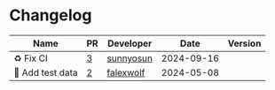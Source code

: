 # Changelog

<!-- prettier-ignore -->
Name | PR | Developer | Date | Version
--- | --- | --- | --- | ---
♻️ Fix CI | [3](https://github.com/laminlabs/omop/pull/3) | [sunnyosun](https://github.com/sunnyosun) | 2024-09-16 |
🍱 Add test data | [2](https://github.com/laminlabs/omop/pull/2) | [falexwolf](https://github.com/falexwolf) | 2024-05-08 |
